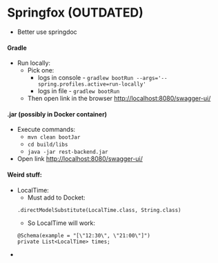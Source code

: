# Springfox (OUTDATED)
* Better use springdoc

#### Gradle
* Run locally:
    * Pick one:
        * logs in console - `gradlew bootRun --args='--spring.profiles.active=run-locally'`
        * logs in file -  `gradlew bootRun`
    * Then open link in the browser [http://localhost:8080/swagger-ui/](http://localhost:8080/swagger-ui/)

#### .jar (possibly in Docker container)
* Execute commands:
    * `mvn clean bootJar`
    * `cd build/libs`
    * `java -jar rest-backend.jar`
* Open link [http://localhost:8080/swagger-ui/](http://localhost:8080/swagger-ui/)

#### Weird stuff:
* LocalTime:
    * Must add to Docket:
    ```
    .directModelSubstitute(LocalTime.class, String.class)
    ```
    * So LocalTime will work:
    ```
    @Schema(example = "[\"12:30\", \"21:00\"]")
    private List<LocalTime> times;
    ```
* 